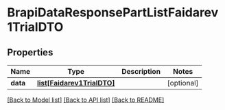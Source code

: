 # BrapiDataResponsePartListFaidarev1TrialDTO

## Properties
Name | Type | Description | Notes
------------ | ------------- | ------------- | -------------
**data** | [**list[Faidarev1TrialDTO]**](Faidarev1TrialDTO.md) |  | [optional] 

[[Back to Model list]](../README.md#documentation-for-models) [[Back to API list]](../README.md#documentation-for-api-endpoints) [[Back to README]](../README.md)

